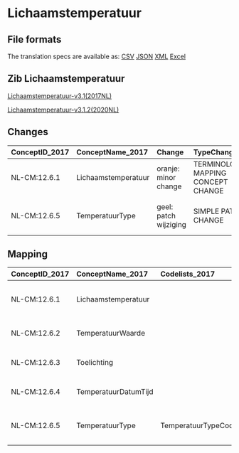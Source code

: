 # Lichaamstemperatuur
## File formats

The translation specs are available as: 
[CSV](../csv/Lichaamstemperatuur.csv) [JSON](../json/Lichaamstemperatuur.json) [XML](../xml/Lichaamstemperatuur.xml) [Excel](../excel/Lichaamstemperatuur.xlsx)



## Zib Lichaamstemperatuur

[Lichaamstemperatuur-v3.1(2017NL)](https://zibs.nl/wiki/Lichaamstemperatuur-v3.1(2017NL))

[Lichaamstemperatuur-v3.1.2(2020NL)](https://zibs.nl/wiki/Lichaamstemperatuur-v3.1.2(2020NL))









## Changes

| ConceptID_2017   | ConceptName_2017    | Change                | TypeChange                         | Impact_heen   | TRANSLATIE_spec_heen                                      | Impact_terug   | TRANSLATIE_spec_terug                                     | Omschrijving                                      |
|:-----------------|:--------------------|:----------------------|:-----------------------------------|:--------------|:----------------------------------------------------------|:---------------|:----------------------------------------------------------|:--------------------------------------------------|
| NL-CM:12.6.1     | Lichaamstemperatuur | oranje: minor change  | TERMINOLOGY MAPPING CONCEPT CHANGE | Medium        | SCT DefinitionCode [blank] -> [56342008 Temperatuur meten] | Medium         | SCT DefinitionCode [56342008 Temperatuur meten] -> [blank] | SNOMED CT DefinitionCode concept aangepast         |
| NL-CM:12.6.5     | TemperatuurType     | geel: patch wijziging | SIMPLE PATCH CHANGE                | Low           |                                                           | Low            |                                                           | Tekst defintie concept TemperatuurType gewijzigd. |

## Mapping

| ConceptID_2017   | ConceptName_2017     | Codelists_2017           | Change                  | ConceptID_2020   | ConceptName_2020     | Codelists_2020           | Bits     | Omschrijving                                      | TypeChange                         | Impact_heen   | TRANSLATIE_spec_heen                                      | Impact_terug   | TRANSLATIE_spec_terug                                     |
|:-----------------|:---------------------|:-------------------------|:------------------------|:-----------------|:---------------------|:-------------------------|:---------|:--------------------------------------------------|:-----------------------------------|:--------------|:----------------------------------------------------------|:---------------|:----------------------------------------------------------|
| NL-CM:12.6.1     | Lichaamstemperatuur  |                          | oranje: minor change    | NL-CM:12.6.1     | Lichaamstemperatuur  |                          | ZIB-1186 | SNOMED CT DefinitionCode concept aangepast         | TERMINOLOGY MAPPING CONCEPT CHANGE | Medium        | SCT DefinitionCode [blank] -> [56342008 Temperatuur meten] | Medium         | SCT DefinitionCode [56342008 Temperatuur meten] -> [blank] |
| NL-CM:12.6.2     | TemperatuurWaarde    |                          | groen: geen wijzigingen | NL-CM:12.6.2     | TemperatuurWaarde    |                          |          |                                                   |                                    |               |                                                           |                |                                                           |
| NL-CM:12.6.3     | Toelichting          |                          | groen: geen wijzigingen | NL-CM:12.6.3     | Toelichting          |                          |          |                                                   |                                    |               |                                                           |                |                                                           |
| NL-CM:12.6.4     | TemperatuurDatumTijd |                          | groen: geen wijzigingen | NL-CM:12.6.4     | TemperatuurDatumTijd |                          |          |                                                   |                                    |               |                                                           |                |                                                           |
| NL-CM:12.6.5     | TemperatuurType      | TemperatuurTypeCodelijst | geel: patch wijziging   | NL-CM:12.6.5     | TemperatuurType      | TemperatuurTypeCodelijst | ZIB-690  | Tekst defintie concept TemperatuurType gewijzigd. | SIMPLE PATCH CHANGE                | Low           |                                                           | Low            |                                                           |

